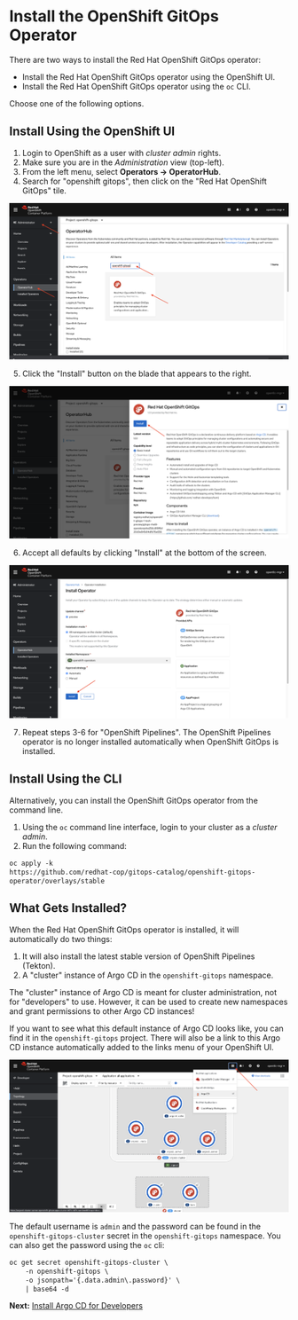 # Install the OpenShift GitOps Operator

There are two ways to install the Red Hat OpenShift GitOps operator:
* Install the Red Hat OpenShift GitOps operator using the OpenShift UI.
* Install the Red Hat OpenShift GitOps operator using the `oc` CLI.

Choose one of the following options.

## Install Using the OpenShift UI

1. Login to OpenShift as a user with *cluster admin* rights.
2. Make sure you are in the *Administration* view (top-left).
3. From the left menu, select **Operators -> OperatorHub**.
4. Search for "openshift gitops", then click on the "Red Hat OpenShift GitOps" tile.

![OperatorHub Search](images/operator-hub-search.png)

5. Click the "Install" button on the blade that appears to the right.

![Operator Install](images/openshift-gitops-install1.png)

6. Accept all defaults by clicking "Install" at the bottom of the screen.

![Operator Install](images/openshift-gitops-install2.png)

7. Repeat steps 3-6 for "OpenShift Pipelines".  The OpenShift Pipelines operator is no longer installed automatically when OpenShift GitOps is installed.

## Install Using the CLI

Alternatively, you can install the OpenShift GitOps operator from the command line.

1. Using the `oc` command line interface, login to your cluster as a *cluster admin*.
2. Run the following command:

```
oc apply -k 
https://github.com/redhat-cop/gitops-catalog/openshift-gitops-operator/overlays/stable
```

## What Gets Installed?

When the Red Hat OpenShift GitOps operator is installed, it will automatically do two things:

1. It will also install the latest stable version of OpenShift Pipelines (Tekton).
2. A "cluster" instance of Argo CD in the `openshift-gitops` namespace.

The "cluster" instance of Argo CD is meant for cluster administration, not for "developers" to use.  However, it can be used to create new namespaces and grant permissions to other Argo CD instances!

If you want to see what this default instance of Argo CD looks like, you can find it in the `openshift-gitops` project.  There will also be a link to this Argo CD instance automatically added to the links menu of your OpenShift UI.

![Argo CD Link](images/argocd-link.png)

The default username is `admin` and the password can be found in the `openshift-gitops-cluster` secret in the `openshift-gitops` namespace. You can also get the password using the `oc` cli:

```
oc get secret openshift-gitops-cluster \
    -n openshift-gitops \
    -o jsonpath='{.data.admin\.password}' \
    | base64 -d
```

**Next:** [Install Argo CD for Developers](02-install-argocd-47.md)
